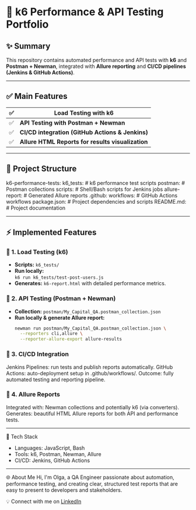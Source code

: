 # 🚀 k6 Performance & API Testing Portfolio

## ✨ Summary
This repository contains automated performance and API tests with **k6** and **Postman + Newman**, integrated with **Allure reporting** and **CI/CD pipelines (Jenkins & GitHub Actions)**.

---

## ✅ Main Features

|  ✅  | **Load Testing with k6**                          |
|-------|--------------------------------------------------|
|  ✅  | **API Testing with Postman + Newman**             |
|  ✅  | **CI/CD integration (GitHub Actions & Jenkins)**  |
|  ✅  | **Allure HTML Reports for results visualization** |

---

## 📁 Project Structure

k6-performance-tests:
  k6_tests: # k6 performance test scripts
  postman: # Postman collections
  scripts: # Shell/Bash scripts for Jenkins jobs
  allure-report: # Generated Allure reports
  .github:
    workflows: # GitHub Actions workflows
  package.json: # Project dependencies and scripts
  README.md: # Project documentation

---

## ⚡ Implemented Features

### 🔹 1. Load Testing (k6)
- **Scripts:** `k6_tests/`
- **Run locally:**  
  `k6 run k6_tests/test-post-users.js`
- **Generates:** `k6-report.html` with detailed performance metrics.

### 🔹 2. API Testing (Postman + Newman)
- **Collection:** `postman/My_Capital_QA.postman_collection.json`
- **Run locally & generate Allure report:**
  ```bash
  newman run postman/My_Capital_QA.postman_collection.json \
    --reporters cli,allure \
    --reporter-allure-export allure-results

### 🔹 3. CI/CD Integration
Jenkins Pipelines: run tests and publish reports automatically.
GitHub Actions: auto-deployment setup in .github/workflows/.
Outcome: fully automated testing and reporting pipeline.

### 🔹 4. Allure Reports
Integrated with: Newman collections and potentially k6 (via converters).
Generates: beautiful HTML Allure reports for both API and performance tests.

---

🎯 Tech Stack
- Languages: JavaScript, Bash
- Tools: k6, Postman, Newman, Allure
- CI/CD: Jenkins, GitHub Actions

---

🌐 About Me
Hi, I'm Olga, a QA Engineer passionate about automation, performance testing, and creating clear, structured test reports that are easy to present to developers and stakeholders.

💡 Connect with me on [LinkedIn](https://www.linkedin.com/in/olga-vashurina/)
